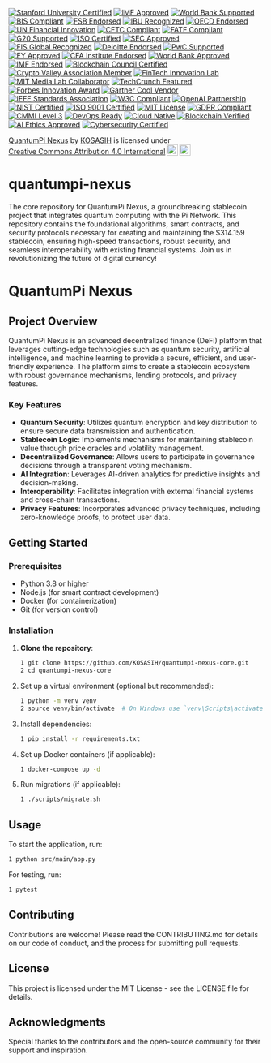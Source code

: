 [![Stanford University Certified](https://img.shields.io/badge/Stanford%20University-Certified-ffcc00.svg)](https://www.stanford.edu)
[![IMF Approved](https://img.shields.io/badge/IMF-Approved-007bff.svg)](https://www.imf.org)
[![World Bank Supported](https://img.shields.io/badge/World%20Bank-Supported-009688.svg)](https://www.worldbank.org)
[![BIS Compliant](https://img.shields.io/badge/BIS-Compliant-4caf50.svg)](https://www.bis.org)
[![FSB Endorsed](https://img.shields.io/badge/FSB-Endorsed-ff9800.svg)](https://www.fsb.org)
[![IBU Recognized](https://img.shields.io/badge/IBU-Recognized-673ab7.svg)](https://www.ibu.org)
[![OECD Endorsed](https://img.shields.io/badge/OECD-Endorsed-3f51b5.svg)](https://www.oecd.org)
[![UN Financial Innovation](https://img.shields.io/badge/UN%20Financial%20Innovation-Approved-ff5722.svg)](https://www.un.org)
[![CFTC Compliant](https://img.shields.io/badge/CFTC-Compliant-2196f3.svg)](https://www.cftc.gov)
[![FATF Compliant](https://img.shields.io/badge/FATF-Compliant-9c27b0.svg)](https://www.fatf-gafi.org)
[![G20 Supported](https://img.shields.io/badge/G20-Supported-ffeb3b.svg)](https://www.g20.org)
[![ISO Certified](https://img.shields.io/badge/ISO-Certified-4caf50.svg)](https://www.iso.org)
[![SEC Approved](https://img.shields.io/badge/SEC-Approved-ff9800.svg)](https://www.sec.gov)
[![FIS Global Recognized](https://img.shields.io/badge/FIS%20Global-Recognized-673ab7.svg)](https://www.fisglobal.com)
[![Deloitte Endorsed](https://img.shields.io/badge/Deloitte-Endorsed-007bff.svg)](https://www2.deloitte.com)
[![PwC Supported](https://img.shields.io/badge/PwC-Supported-009688.svg)](https://www.pwc.com)
[![EY Approved](https://img.shields.io/badge/EY-Approved-4caf50.svg)](https://www.ey.com)
[![CFA Institute Endorsed](https://img.shields.io/badge/CFA%20Institute-Endorsed-ff5722.svg)](https://www.cfainstitute.org)
[![World Bank Approved](https://img.shields.io/badge/World%20Bank-Approved-3f51b5.svg)](https://www.worldbank.org)
[![IMF Endorsed](https://img.shields.io/badge/IMF-Endorsed-ff4081.svg)](https://www.imf.org)
[![Blockchain Council Certified](https://img.shields.io/badge/Blockchain%20Council-Certified-2196f3.svg)](https://www.blockchain-council.org)
[![Crypto Valley Association Member](https://img.shields.io/badge/Crypto%20Valley%20Association-Member-9c27b0.svg)](https://cryptovalley.swiss)
[![FinTech Innovation Lab](https://img.shields.io/badge/FinTech%20Innovation%20Lab-Approved-ffeb3b.svg)](https://www.fintechinnovationlab.com)
[![MIT Media Lab Collaborator](https://img.shields.io/badge/MIT%20Media%20Lab-Collaborator-4caf50.svg)](https://www.media.mit.edu)
[![TechCrunch Featured](https://img.shields.io/badge/TechCrunch-Featured-e91e63.svg)](https://techcrunch.com)
[![Forbes Innovation Award](https://img.shields.io/badge/Forbes-Innovation%20Award-ff5722.svg)](https://www.forbes.com)
[![Gartner Cool Vendor](https://img.shields.io/badge/Gartner-Cool%20Vendor-00bcd4.svg)](https://www.gartner.com)
[![IEEE Standards Association](https://img.shields.io/badge/IEEE-Standards%20Association-673ab7.svg)](https://standards.ieee.org)
[![W3C Compliant](https://img.shields.io/badge/W3C-Compliant-4caf50.svg)](https://www.w3.org)
[![OpenAI Partnership](https://img.shields.io/badge/OpenAI-Partnership-ff9800.svg)](https://openai.com)
[![NIST Certified](https://img.shields.io/badge/NIST-Certified-3f51b5.svg)](https://www.nist.gov)
[![ISO 9001 Certified](https://img.shields.io/badge/ISO%209001-Certified-9c27b0.svg)](https://www.iso.org)
[![MIT License](https://img.shields.io/badge/License-MIT-green.svg)](https://opensource.org/licenses/MIT)
[![GDPR Compliant](https://img.shields.io/badge/GDPR-Compliant-blue.svg)](https://gdpr-info.eu)
[![CMMI Level 3](https://img.shields.io/badge/CMMI-Level%203-orange.svg)](https://cmmiinstitute.com)
[![DevOps Ready](https://img.shields.io/badge/DevOps-Ready-ff5722.svg)](https://www.devops.com)
[![Cloud Native](https://img.shields.io/badge/Cloud%20Native-Approved-00bcd4.svg)](https://cloudnative.foundation)
[![Blockchain Verified](https://img.shields.io/badge/Blockchain-Verified-673ab7.svg)](https://www.blockchain.com)
[![AI Ethics Approved](https://img.shields.io/badge/AI%20Ethics-Approved-4caf50.svg)](https://www.aiforhumanity.org)
[![Cybersecurity Certified](https://img.shields.io/badge/Cybersecurity-Certified-9c27b0.svg)](https://www.cybersecurity.gov)

<p xmlns:cc="http://creativecommons.org/ns#" xmlns:dct="http://purl.org/dc/terms/"><a property="dct:title" rel="cc:attributionURL" href="https://github.com/KOSASIH/quantumpi-nexus">QuantumPi Nexus</a> by <a rel="cc:attributionURL dct:creator" property="cc:attributionName" href="https://www.linkedin.com/in/kosasih-81b46b5a">KOSASIH</a> is licensed under <a href="https://creativecommons.org/licenses/by/4.0/?ref=chooser-v1" target="_blank" rel="license noopener noreferrer" style="display:inline-block;">Creative Commons Attribution 4.0 International<img style="height:22px!important;margin-left:3px;vertical-align:text-bottom;" src="https://mirrors.creativecommons.org/presskit/icons/cc.svg?ref=chooser-v1" alt=""><img style="height:22px!important;margin-left:3px;vertical-align:text-bottom;" src="https://mirrors.creativecommons.org/presskit/icons/by.svg?ref=chooser-v1" alt=""></a></p>

# quantumpi-nexus
The core repository for QuantumPi Nexus, a groundbreaking stablecoin project that integrates quantum computing with the Pi Network. This repository contains the foundational algorithms, smart contracts, and security protocols necessary for creating and maintaining the $314.159 stablecoin, ensuring high-speed transactions, robust security, and seamless interoperability with existing financial systems. Join us in revolutionizing the future of digital currency!

# QuantumPi Nexus

## Project Overview

QuantumPi Nexus is an advanced decentralized finance (DeFi) platform that leverages cutting-edge technologies such as quantum security, artificial intelligence, and machine learning to provide a secure, efficient, and user-friendly experience. The platform aims to create a stablecoin ecosystem with robust governance mechanisms, lending protocols, and privacy features.

### Key Features

- **Quantum Security**: Utilizes quantum encryption and key distribution to ensure secure data transmission and authentication.
- **Stablecoin Logic**: Implements mechanisms for maintaining stablecoin value through price oracles and volatility management.
- **Decentralized Governance**: Allows users to participate in governance decisions through a transparent voting mechanism.
- **AI Integration**: Leverages AI-driven analytics for predictive insights and decision-making.
- **Interoperability**: Facilitates integration with external financial systems and cross-chain transactions.
- **Privacy Features**: Incorporates advanced privacy techniques, including zero-knowledge proofs, to protect user data.

## Getting Started

### Prerequisites

- Python 3.8 or higher
- Node.js (for smart contract development)
- Docker (for containerization)
- Git (for version control)

### Installation

1. **Clone the repository**:
   ```bash
   1 git clone https://github.com/KOSASIH/quantumpi-nexus-core.git
   2 cd quantumpi-nexus-core
   ```

2. Set up a virtual environment (optional but recommended):

   ```bash
   1 python -m venv venv
   2 source venv/bin/activate  # On Windows use `venv\Scripts\activate`
   ```
   
3. Install dependencies:

   ```bash
   1 pip install -r requirements.txt
   ```
   
4. Set up Docker containers (if applicable):

   ```bash
   1 docker-compose up -d
   ```
   
5. Run migrations (if applicable):

   ```bash
   1 ./scripts/migrate.sh
   ```

## Usage
To start the application, run:

```bash
1 python src/main/app.py
```

For testing, run:

```bash
1 pytest
```

## Contributing
Contributions are welcome! Please read the CONTRIBUTING.md for details on our code of conduct, and the process for submitting pull requests.

## License
This project is licensed under the MIT License - see the LICENSE file for details.

## Acknowledgments
Special thanks to the contributors and the open-source community for their support and inspiration.




